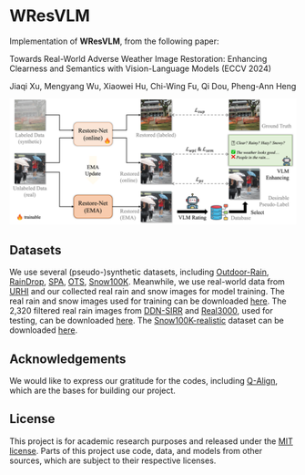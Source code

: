 # WResVLM

Implementation of **WResVLM**, from the following paper:

Towards Real-World Adverse Weather Image Restoration: Enhancing Clearness and Semantics with Vision-Language Models (ECCV 2024)

Jiaqi Xu, Mengyang Wu, Xiaowei Hu, Chi-Wing Fu, Qi Dou, Pheng-Ann Heng

<p align="center">
<img src="./assets/overview.png"
    class="center">
</p>

## Datasets

We use several (pseudo-)synthetic datasets, including [Outdoor-Rain](https://github.com/liruoteng/HeavyRainRemoval), [RainDrop](https://github.com/rui1996/DeRaindrop), [SPA](https://github.com/zhuyr97/WGWS-Net), [OTS](https://sites.google.com/view/reside-dehaze-datasets/reside-%CE%B2), [Snow100K](https://sites.google.com/view/yunfuliu/desnownet).
Meanwhile, we use real-world data from [URHI](https://sites.google.com/view/reside-dehaze-datasets/reside-%CE%B2) and our collected real rain and snow images for model training.
The real rain and snow images used for training can be downloaded [here](https://appsrv.cse.cuhk.edu.hk/~jqxu/data/WResVLM/WReal.zip).
The 2,320 filtered real rain images from [DDN-SIRR](https://github.com/wwzjer/Semi-supervised-IRR) and [Real3000](https://github.com/Yueziyu/RainDirection-and-Real3000-Dataset), used for testing, can be downloaded [here](https://appsrv.cse.cuhk.edu.hk/~jqxu/data/WResVLM/RealRain_2320.zip).
The [Snow100K-realistic](https://sites.google.com/view/yunfuliu/desnownet) dataset can be downloaded [here](https://appsrv.cse.cuhk.edu.hk/~jqxu/data/WResVLM/Snow100K_realistic.zip).

## Acknowledgements

We would like to express our gratitude for the codes, including [Q-Align](https://github.com/Q-Future/Q-Align), which are the bases for building our project.

## License

This project is for academic research purposes and released under the [MIT license](./LICENSE).
Parts of this project use code, data, and models from other sources, which are subject to their respective licenses.
